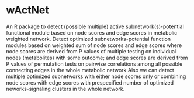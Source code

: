 # wActNet

An R package to detect (possible multiple) active subnetwork(s)-potential functional module based on 
node scores and edge scores in metabolic weighted network. Detect optimized subnetworks-potential function modules based on weighted sum of node scores and edge scores where node scores are derived from P values of multiple testing on individual nodes (metabolites) with some outcome; and edge scores are derived from P values of permutation tests on pairwise correlations among all possible connecting edges 
in the whole metabolic network.Also we can detect multiple optimized subnetworks with either node scores only or combining node scores with edge scores with prespecified number of optimized neworks-signaling clusters in the whole network. 
